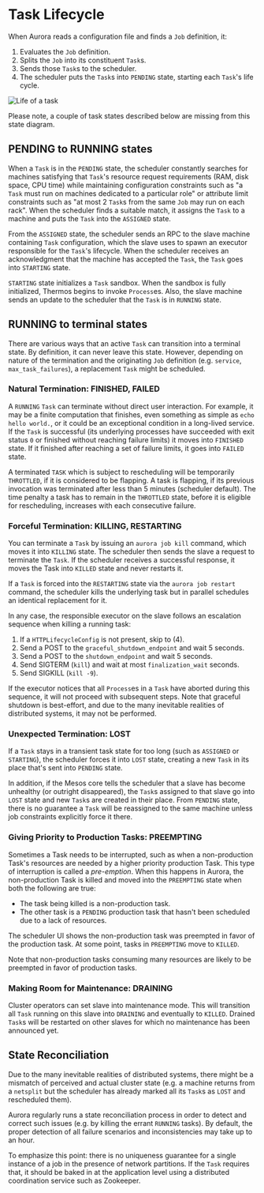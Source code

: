 # Task Lifecycle

When Aurora reads a configuration file and finds a `Job` definition, it:

1.  Evaluates the `Job` definition.
2.  Splits the `Job` into its constituent `Task`s.
3.  Sends those `Task`s to the scheduler.
4.  The scheduler puts the `Task`s into `PENDING` state, starting each
    `Task`'s life cycle.


![Life of a task](images/lifeofatask.png)

Please note, a couple of task states described below are missing from
this state diagram.


## PENDING to RUNNING states

When a `Task` is in the `PENDING` state, the scheduler constantly
searches for machines satisfying that `Task`'s resource request
requirements (RAM, disk space, CPU time) while maintaining configuration
constraints such as "a `Task` must run on machines  dedicated  to a
particular role" or attribute limit constraints such as "at most 2
`Task`s from the same `Job` may run on each rack". When the scheduler
finds a suitable match, it assigns the `Task` to a machine and puts the
`Task` into the `ASSIGNED` state.

From the `ASSIGNED` state, the scheduler sends an RPC to the slave
machine containing `Task` configuration, which the slave uses to spawn
an executor responsible for the `Task`'s lifecycle. When the scheduler
receives an acknowledgment that the machine has accepted the `Task`,
the `Task` goes into `STARTING` state.

`STARTING` state initializes a `Task` sandbox. When the sandbox is fully
initialized, Thermos begins to invoke `Process`es. Also, the slave
machine sends an update to the scheduler that the `Task` is
in `RUNNING` state.



## RUNNING to terminal states

There are various ways that an active `Task` can transition into a terminal
state. By definition, it can never leave this state. However, depending on
nature of the termination and the originating `Job` definition
(e.g. `service`, `max_task_failures`), a replacement `Task` might be
scheduled.

### Natural Termination: FINISHED, FAILED

A `RUNNING` `Task` can terminate without direct user interaction. For
example, it may be a finite computation that finishes, even something as
simple as `echo hello world.`, or it could be an exceptional condition in
a long-lived service. If the `Task` is successful (its underlying
processes have succeeded with exit status `0` or finished without
reaching failure limits) it moves into `FINISHED` state. If it finished
after reaching a set of failure limits, it goes into `FAILED` state.

A terminated `TASK` which is subject to rescheduling will be temporarily
`THROTTLED`, if it is considered to be flapping. A task is flapping, if its
previous invocation was terminated after less than 5 minutes (scheduler
default). The time penalty a task has to remain in the `THROTTLED` state,
before it is eligible for rescheduling, increases with each consecutive
failure.

### Forceful Termination: KILLING, RESTARTING

You can terminate a `Task` by issuing an `aurora job kill` command, which
moves it into `KILLING` state. The scheduler then sends the slave a
request to terminate the `Task`. If the scheduler receives a successful
response, it moves the Task into `KILLED` state and never restarts it.

If a `Task` is forced into the `RESTARTING` state via the `aurora job restart`
command, the scheduler kills the underlying task but in parallel schedules
an identical replacement for it.

In any case, the responsible executor on the slave follows an escalation
sequence when killing a running task:

  1. If a `HTTPLifecycleConfig` is not present, skip to (4).
  2. Send a POST to the `graceful_shutdown_endpoint` and wait 5 seconds.
  3. Send a POST to the `shutdown_endpoint` and wait 5 seconds.
  4. Send SIGTERM (`kill`) and wait at most `finalization_wait` seconds.
  5. Send SIGKILL (`kill -9`).

If the executor notices that all `Process`es in a `Task` have aborted
during this sequence, it will not proceed with subsequent steps.
Note that graceful shutdown is best-effort, and due to the many
inevitable realities of distributed systems, it may not be performed.

### Unexpected Termination: LOST

If a `Task` stays in a transient task state for too long (such as `ASSIGNED`
or `STARTING`), the scheduler forces it into `LOST` state, creating a new
`Task` in its place that's sent into `PENDING` state.

In addition, if the Mesos core tells the scheduler that a slave has
become unhealthy (or outright disappeared), the `Task`s assigned to that
slave go into `LOST` state and new `Task`s are created in their place.
From `PENDING` state, there is no guarantee a `Task` will be reassigned
to the same machine unless job constraints explicitly force it there.

### Giving Priority to Production Tasks: PREEMPTING

Sometimes a Task needs to be interrupted, such as when a non-production
Task's resources are needed by a higher priority production Task. This
type of interruption is called a *pre-emption*. When this happens in
Aurora, the non-production Task is killed and moved into
the `PREEMPTING` state  when both the following are true:

- The task being killed is a non-production task.
- The other task is a `PENDING` production task that hasn't been
  scheduled due to a lack of resources.

The scheduler UI shows the non-production task was preempted in favor of
the production task. At some point, tasks in `PREEMPTING` move to `KILLED`.

Note that non-production tasks consuming many resources are likely to be
preempted in favor of production tasks.

### Making Room for Maintenance: DRAINING

Cluster operators can set slave into maintenance mode. This will transition
all `Task` running on this slave into `DRAINING` and eventually to `KILLED`.
Drained `Task`s will be restarted on other slaves for which no maintenance
has been announced yet.



## State Reconciliation

Due to the many inevitable realities of distributed systems, there might
be a mismatch of perceived and actual cluster state (e.g. a machine returns
from a `netsplit` but the scheduler has already marked all its `Task`s as
`LOST` and rescheduled them).

Aurora regularly runs a state reconciliation process in order to detect
and correct such issues (e.g. by killing the errant `RUNNING` tasks).
By default, the proper detection of all failure scenarios and inconsistencies
may take up to an hour.

To emphasize this point: there is no uniqueness guarantee for a single
instance of a job in the presence of network partitions. If the `Task`
requires that, it should be baked in at the application level using a
distributed coordination service such as Zookeeper.
